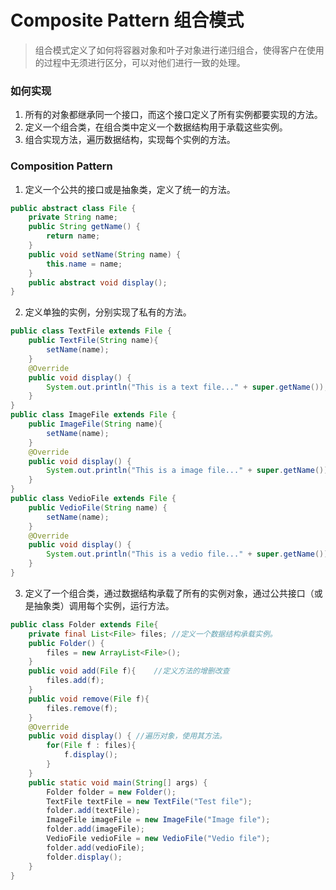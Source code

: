 # Composite Pattern 组合模式
> 组合模式定义了如何将容器对象和叶子对象进行递归组合，使得客户在使用的过程中无须进行区分，可以对他们进行一致的处理。

### 如何实现
1. 所有的对象都继承同一个接口，而这个接口定义了所有实例都要实现的方法。
2. 定义一个组合类，在组合类中定义一个数据结构用于承载这些实例。
3. 组合实现方法，遍历数据结构，实现每个实例的方法。

### Composition Pattern
1. 定义一个公共的接口或是抽象类，定义了统一的方法。
```Java
public abstract class File {
	private String name;
	public String getName() {
		return name;
	}
	public void setName(String name) {
		this.name = name;
	}
	public abstract void display();
}
```

2. 定义单独的实例，分别实现了私有的方法。
```Java
public class TextFile extends File {
	public TextFile(String name){
		setName(name);
	}
	@Override
	public void display() {
		System.out.println("This is a text file..." + super.getName());
	}
}
public class ImageFile extends File {
	public ImageFile(String name){
		setName(name);
	}
	@Override
	public void display() {
		System.out.println("This is a image file..." + super.getName());
	}
}
public class VedioFile extends File {
	public VedioFile(String name) {
		setName(name);
	}
	@Override
	public void display() {
		System.out.println("This is a vedio file..." + super.getName());
	}
}
```

3. 定义了一个组合类，通过数据结构承载了所有的实例对象，通过公共接口（或是抽象类）调用每个实例，运行方法。
```Java
public class Folder extends File{
	private final List<File> files;	//定义一个数据结构承载实例。
	public Folder() {
		files = new ArrayList<File>();
	}
	public void add(File f){	//定义方法的增删改查
		files.add(f);
	}
	public void remove(File f){
		files.remove(f);
	}
	@Override
	public void display() {	//遍历对象，使用其方法。
		for(File f : files){
			f.display();
		}
	}
	public static void main(String[] args) {
		Folder folder = new Folder();
		TextFile textFile = new TextFile("Test file");
		folder.add(textFile);
		ImageFile imageFile = new ImageFile("Image file");
		folder.add(imageFile);
		VedioFile vedioFile = new VedioFile("Vedio file");
		folder.add(vedioFile);
		folder.display();
	}
}
```